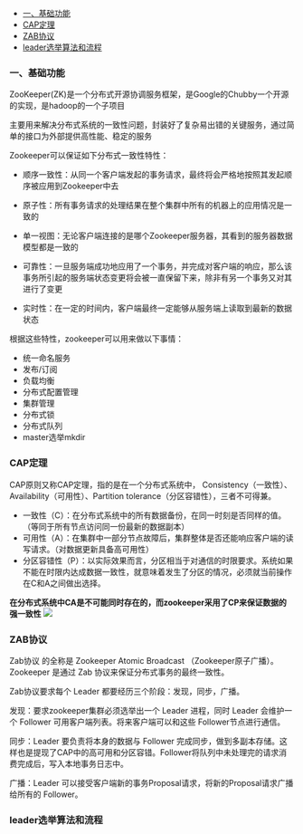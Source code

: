 
- [一、基础功能](#%e4%b8%80%e5%9f%ba%e7%a1%80%e5%8a%9f%e8%83%bd)
- [CAP定理](#cap%e5%ae%9a%e7%90%86)
- [ZAB协议](#zab%e5%8d%8f%e8%ae%ae)
- [leader选举算法和流程](#leader%e9%80%89%e4%b8%be%e7%ae%97%e6%b3%95%e5%92%8c%e6%b5%81%e7%a8%8b)

### 一、基础功能
ZooKeeper(ZK)是一个分布式开源协调服务框架，是Google的Chubby一个开源的实现，是hadoop的一个子项目

主要用来解决分布式系统的一致性问题，封装好了复杂易出错的关键服务，通过简单的接口为外部提供高性能、稳定的服务

Zookeeper可以保证如下分布式一致性特性：

- 顺序一致性：从同一个客户端发起的事务请求，最终将会严格地按照其发起顺序被应用到Zookeeper中去

- 原子性：所有事务请求的处理结果在整个集群中所有的机器上的应用情况是一致的

- 单一视图：无论客户端连接的是哪个Zookeeper服务器，其看到的服务器数据模型都是一致的

- 可靠性：一旦服务端成功地应用了一个事务，并完成对客户端的响应，那么该事务所引起的服务端状态变更将会被一直保留下来，除非有另一个事务又对其进行了变更

- 实时性：在一定的时间内，客户端最终一定能够从服务端上读取到最新的数据状态


根据这些特性，zookeeper可以用来做以下事情：
- 统一命名服务
- 发布/订阅
- 负载均衡
- 分布式配置管理
- 集群管理
- 分布式锁
- 分布式队列
- master选举mkdir


### CAP定理

CAP原则又称CAP定理，指的是在一个分布式系统中， Consistency（一致性）、 Availability（可用性）、Partition tolerance（分区容错性），三者不可得兼。
- 一致性（C）：在分布式系统中的所有数据备份，在同一时刻是否同样的值。（等同于所有节点访问同一份最新的数据副本）
- 可用性（A）：在集群中一部分节点故障后，集群整体是否还能响应客户端的读写请求。（对数据更新具备高可用性）
- 分区容错性（P）：以实际效果而言，分区相当于对通信的时限要求。系统如果不能在时限内达成数据一致性，就意味着发生了分区的情况，必须就当前操作在C和A之间做出选择。

__在分布式系统中CA是不可能同时存在的，而zookeeper采用了CP来保证数据的强一致性__
![](https://gitee.com/jingxuanye/yjx-pictures/raw/master/pic/20200409162931.png)

### ZAB协议
Zab协议 的全称是 Zookeeper Atomic Broadcast （Zookeeper原子广播）。
Zookeeper 是通过 Zab 协议来保证分布式事务的最终一致性。

Zab协议要求每个 Leader 都要经历三个阶段：发现，同步，广播。

发现：要求zookeeper集群必须选举出一个 Leader 进程，同时 Leader 会维护一个 Follower 可用客户端列表。将来客户端可以和这些 Follower节点进行通信。

同步：Leader 要负责将本身的数据与 Follower 完成同步，做到多副本存储。这样也是提现了CAP中的高可用和分区容错。Follower将队列中未处理完的请求消费完成后，写入本地事务日志中。

广播：Leader 可以接受客户端新的事务Proposal请求，将新的Proposal请求广播给所有的 Follower。



### leader选举算法和流程